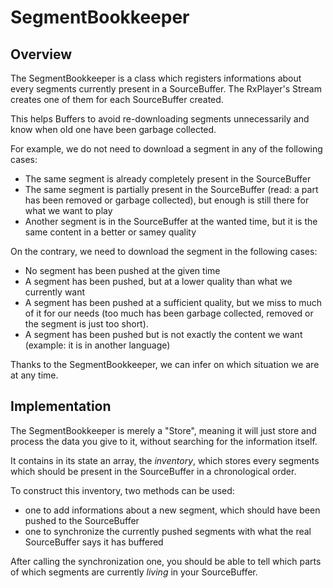 # SegmentBookkeeper

## Overview

The SegmentBookkeeper is a class which registers informations about every segments currently present in a SourceBuffer. The RxPlayer's Stream creates one of them for each SourceBuffer created.

This helps Buffers to avoid re-downloading segments unnecessarily and know when old one have been garbage collected.

For example, we do not need to download a segment in any of the following cases:
  - The same segment is already completely present in the SourceBuffer
  - The same segment is partially present in the SourceBuffer (read: a part has been removed or garbage collected), but enough is still there for what we want to play
  - Another segment is in the SourceBuffer at the wanted time, but it is the same content in a better or samey quality

On the contrary, we need to download the segment in the following cases:
  - No segment has been pushed at the given time
  - A segment has been pushed, but at a lower quality than what we currently want
  - A segment has been pushed at a sufficient quality, but we miss to much of it for our needs (too much has been garbage collected, removed or the segment is just too short).
  - A segment has been pushed but is not exactly the content we want (example: it is in another language)

Thanks to the SegmentBookkeeper, we can infer on which situation we are at any time.

## Implementation

The SegmentBookkeeper is merely a "Store", meaning it will just store and process the data you give to it, without searching for the information itself.

It contains in its state an array, the _inventory_, which stores every segments which should be present in the SourceBuffer in a chronological order.

To construct this inventory, two methods can be used:
  - one to add informations about a new segment, which should have been pushed to the SourceBuffer
  - one to synchronize the currently pushed segments with what the real SourceBuffer says it has buffered

After calling the synchronization one, you should be able to tell which parts of which segments are currently _living_ in your SourceBuffer.
